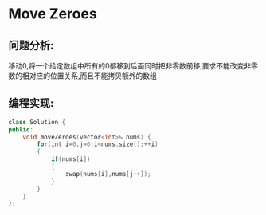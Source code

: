 # Move Zeroes
## 问题分析:
移动0,将一个给定数组中所有的0都移到后面同时把非零数前移,要求不能改变非零数的相对应的位置关系,而且不能拷贝额外的数组
## 编程实现:
```C++
class Solution {
public:
    void moveZeroes(vector<int>& nums) {
        for(int i=0,j=0;i<nums.size();++i)
        {
            if(nums[i])
            {
                swap(nums[i],nums[j++]);
            }
        }
    }
};
```
